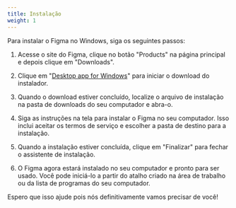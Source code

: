 ```yaml
---
title: Instalação
weight: 1
---
```

Para instalar o Figma no Windows, siga os seguintes passos:

1.  Acesse o site do Figma, clique no botão "Products" na página principal e depois clique em "Downloads".
    
2.  Clique em "[Desktop app for Windows](https://www.figma.com/download/desktop/win)" para iniciar o download do instalador.
    
3.  Quando o download estiver concluído, localize o arquivo de instalação na pasta de downloads do seu computador e abra-o.
    
4.  Siga as instruções na tela para instalar o Figma no seu computador. Isso inclui aceitar os termos de serviço e escolher a pasta de destino para a instalação.
    
5.  Quando a instalação estiver concluída, clique em "Finalizar" para fechar o assistente de instalação.
    
6.  O Figma agora estará instalado no seu computador e pronto para ser usado. Você pode iniciá-lo a partir do atalho criado na área de trabalho ou da lista de programas do seu computador.

Espero que isso ajude pois nós definitivamente vamos precisar de você!